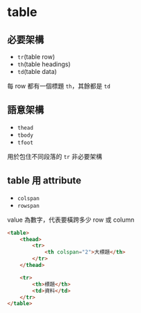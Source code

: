 # table
## 必要架構
- `tr`(table row)
- `th`(table headings)
- `td`(table data)

每 row 都有一個標題 `th`，其餘都是 `td`

## 語意架構
- `thead`
- `tbody`
- `tfoot`

用於包住不同段落的 `tr`
非必要架構
##  table 用 attribute
- `colspan`
- `rowspan`

value 為數字，代表要橫跨多少 row 或 column
```html
<table>
	<thead>
		<tr>
			<th colspan="2">大標題</th>
		</tr>
	</thead>

	<tr>
		<th>標題</th>
		<td>資料</td>
	</tr>
</table>
```